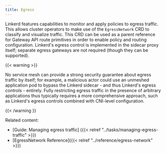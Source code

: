```yaml
---
title: Egress
---
```


Linkerd features capabilities to monitor and apply policies to egress traffic.
This allows cluster operators to make use of the `EgressNetwork` CRD to classify
and visualize traffic. This CRD can be used as a parent reference for
Gateway API route primitives in order to enable policy and routing configuration.
Linkerd's egress control is implemented in the sidecar proxy itself; separate
egress gateways are not required (though they can be supported).

{{< warning >}}

No service mesh can provide a strong security guarantee about egress traffic
by itself; for example, a malicious actor could use an unmeshed application
pod to bypass the Linkerd sidecar - and thus Linkerd's egress controls -
entirely. Fully restricting egress traffic in the presence of arbitrary
applications thus typically requires a more comprehensive approach, such as
Linkerd's egress controls combined with CNI-level configuration.

{{< /warning }}

Related content:

* [Guide:  Managing egress traffic]
  ({{< relref "../tasks/managing-egress-traffic" >}})
* [EgressNetwork Reference]({{< relref "../reference/egress-network" >}})
